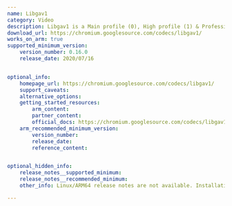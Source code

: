 ```yaml
---
name: Libgav1
category: Video
description: Libgav1 is a Main profile (0), High profile (1) & Professional profile (2) compliant AV1 decoder.
download_url: https://chromium.googlesource.com/codecs/libgav1/
works_on_arm: true
supported_minimum_version:
    version_number: 0.16.0
    release_date: 2020/07/16


optional_info:
    homepage_url: https://chromium.googlesource.com/codecs/libgav1/
    support_caveats:
    alternative_options:
    getting_started_resources:
        arm_content:
        partner_content:
        official_docs: https://chromium.googlesource.com/codecs/libgav1/+/refs/tags/v0.19.0/README.md
    arm_recommended_minimum_version:
        version_number:
        release_date:
        reference_content:


optional_hidden_info:
    release_notes__supported_minimum:
    release_notes__recommended_minimum:
    other_info: Linux/ARM64 release notes are not available. Installation and testing are done using source code.

---
```


